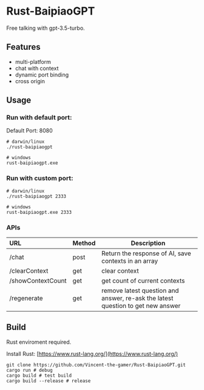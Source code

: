 # Rust-BaipiaoGPT
Free talking with gpt-3.5-turbo.

## Features
* multi-platform
* chat with context
* dynamic port binding
* cross origin

## Usage

### Run with default port: 
Default Port: 8080
~~~shell
# darwin/linux
./rust-baipiaogpt

# windows
rust-baipiaogpt.exe
~~~

### Run with custom port: 
~~~shell
# darwin/linux
./rust-baipiaogpt 2333

# windows
rust-baipiaogpt.exe 2333
~~~


### APIs

| URL               | Method   | Description                                              |     
| :---------------- | -------- | -------------------------------------------------------- |
| /chat             | post     | Return the response of AI, save contexts in an array     | 
| /clearContext     | get      | clear context                                            | 
| /showContextCount | get      | get count of current contexts                            | 
| /regenerate       | get      | remove latest question and answer, re-ask the latest question to get new answer | 


## Build
Rust enviroment required.

Install Rust: [https://www.rust-lang.org/](https://www.rust-lang.org/)

~~~shell
git clone https://github.com/Vincent-the-gamer/Rust-BaipiaoGPT.git
cargo run # debug
cargo build # test build
cargo build --release # release
~~~